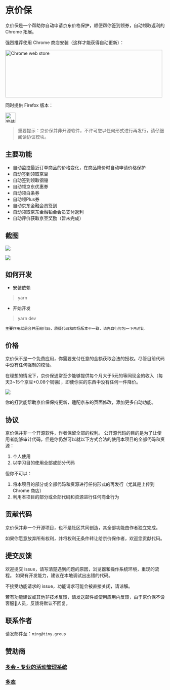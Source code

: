 # 京价保

京价保是一个帮助你自动申请京东价格保护，顺便帮你签到领券，自动领取返利的 Chrome 拓展。

强烈推荐使用 Chrome 商店安装（这样才能获得自动更新）：

<a target='_blank' rel='nofollow' href='https://chrome.google.com/webstore/detail/gfgkebiommjpiaomalcbfefimhhanlfd'>
  <img alt='Chrome
  web store' width='496' height='150' src='https://oi4m2ufmx.qnssl.com/jjb/cws_badge_496x150.png' />
</a>

同时提供 Firefox 版本：

<a href="https://addons.mozilla.org/zh-CN/firefox/addon/jjb/" target="_black">
  <img alt="安装 Firefox 版" class="firefox" src="https://d33wubrfki0l68.cloudfront.net/4ce5ce101cdaa4030248fab2934960ad1cc6960e/3f95c/firefox-quantum.png" width="32px">
</a>

> 重要提示：京价保并非开源软件，不许可您以任何形式进行再发行，请仔细阅读协议模块。

## 主要功能

* 自动监控最近订单商品的价格变化，在商品降价时自动申请价格保护
* 自动签到领取京豆
* 自动签到领取钢镚
* 自动领京东优惠券
* 自动领白条券
* 自动领Plus券
* 自动京东金融会员签到
* 自动领取京东金融铂金会员支付返利
* 自动评价获取京豆奖励（暂未完成）

## 截图

![](https://oi4m2ufmx.qnssl.com/jjb/jjb.1.13.png)

![](https://oi4m2ufmx.qnssl.com/jjb/jjb_phone.png)

## 如何开发

* 安装依赖
> yarn 

* 开始开发
> yarn dev

`主要作用就是合并压缩代码，质疑代码和市场版本不一致，请先自行打包一下再对比`


## 价格

京价保不是一个免费应用，你需要支付任意的金额获取合法的授权。尽管目前代码中没有任何强制的校验。

在理想的情况下，京价保通常至少能够提供每个月大于5元的等同现金的收入（每天3~15个京豆+0.08个钢镚），即使你买的东西中没有任何一件降价。

![](https://oi4m2ufmx.qnssl.com/jjb/weixin_pay.png?imageView2/0/h/300)

你的打赏能帮助京价保保持更新，适配京东的页面修改，添加更多自动功能。

## 协议

京价保并非一个开源软件，作者保留全部的权利。
公开源代码的目的是为了让使用者能够审计代码，但是你仍然可以就以下方式合法的使用本项目的全部代码和资源：

1. 个人使用
2. 以学习目的使用全部或部分代码

但你不可以：

1. 将本项目的部分或全部代码和资源进行任何形式的再发行（尤其是上传到 Chrome 商店）
2. 利用本项目的部分或全部代码和资源进行任何商业行为

## 贡献代码

京价保并非一个开源项目，也不是社区共同创造，其全部功能由作者独立完成。

如果你愿意放弃所有权利，并将权利无条件转让给京价保作者，欢迎您贡献代码。

## 提交反馈

欢迎提交 issue，请写清楚遇到问题的原因，浏览器和操作系统环境，重现的流程。
如果有开发能力，建议在本地调试出出错的代码。

不接受功能请求的 issue，功能请求可能会被直接关闭，请谅解。

若有功能建议或其他非技术反馈，请发送邮件或使用应用内反馈，由于京价保不设客服人员，反馈将默认不回复。

## 联系作者

请发邮件至：`ming@tiny.group`

## 赞助商

<h3>
  <a href="https://www.duohui.cn/?utm_source=jjb&utm_medium=github&utm_campaign=jjb-readme" target="_blank">多会 - 专业的活动管理系统</a>
</h3>

<h3>
  <a href="https://www.duotai.net/?utm_source=jjb&utm_medium=github&utm_campaign=jjb-readme" target="_blank">多态</a>
</h3>